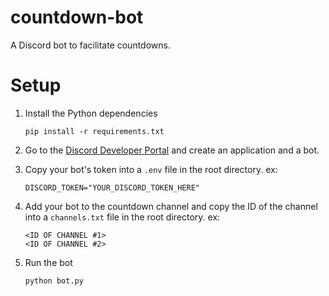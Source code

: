 # countdown-bot
A Discord bot to facilitate countdowns.

# Setup
1. Install the Python dependencies
    ```
    pip install -r requirements.txt
    ```

2. Go to the [Discord Developer Portal](https://discord.com/developers/) and create an application and a bot.

3. Copy your bot's token into a `.env` file in the root directory. ex:
    ```
    DISCORD_TOKEN="YOUR_DISCORD_TOKEN_HERE"
    ```

4. Add your bot to the countdown channel and copy the ID of the channel into a `channels.txt` file in the root directory. ex:
    ```
    <ID OF CHANNEL #1>
    <ID OF CHANNEL #2>
    ```

5. Run the bot
    ```
    python bot.py
    ```
